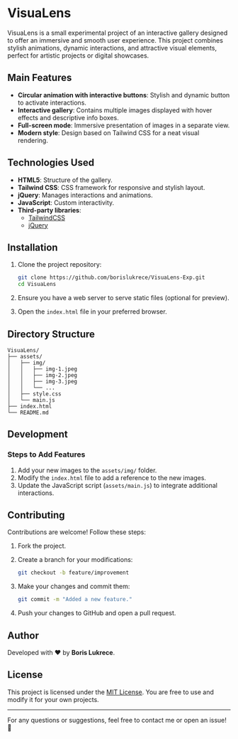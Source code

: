 # VisuaLens

VisuaLens is a small experimental project of an interactive gallery designed to offer an immersive and smooth user experience. This project combines stylish animations, dynamic interactions, and attractive visual elements, perfect for artistic projects or digital showcases.

## Main Features

- **Circular animation with interactive buttons**: Stylish and dynamic button to activate interactions.
- **Interactive gallery**: Contains multiple images displayed with hover effects and descriptive info boxes.
- **Full-screen mode**: Immersive presentation of images in a separate view.
- **Modern style**: Design based on Tailwind CSS for a neat visual rendering.

## Technologies Used

- **HTML5**: Structure of the gallery.
- **Tailwind CSS**: CSS framework for responsive and stylish layout.
- **jQuery**: Manages interactions and animations.
- **JavaScript**: Custom interactivity.
- **Third-party libraries**:
  - [TailwindCSS](https://tailwindcss.com/)
  - [jQuery](https://jquery.com/)

## Installation

1. Clone the project repository:

   ```bash
   git clone https://github.com/borislukrece/VisuaLens-Exp.git
   cd VisuaLens
   ```

2. Ensure you have a web server to serve static files (optional for preview).

3. Open the `index.html` file in your preferred browser.

## Directory Structure

```plaintext
VisuaLens/
├── assets/
│   ├── img/
│   │   ├── img-1.jpeg
│   │   ├── img-2.jpeg
│   │   ├── img-3.jpeg
│   │   └── ...
│   ├── style.css
│   └── main.js
├── index.html
└── README.md
```

## Development

### Steps to Add Features

1. Add your new images to the `assets/img/` folder.
2. Modify the `index.html` file to add a reference to the new images.
3. Update the JavaScript script (`assets/main.js`) to integrate additional interactions.

## Contributing

Contributions are welcome! Follow these steps:

1. Fork the project.
2. Create a branch for your modifications:

   ```bash
   git checkout -b feature/improvement
   ```

3. Make your changes and commit them:

   ```bash
   git commit -m "Added a new feature."
   ```

4. Push your changes to GitHub and open a pull request.

## Author

Developed with ❤️ by **Boris Lukrece**.

## License

This project is licensed under the [MIT License](LICENSE). You are free to use and modify it for your own projects.

---

For any questions or suggestions, feel free to contact me or open an issue! 🚀
